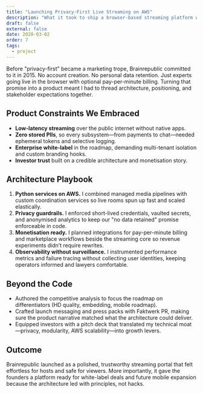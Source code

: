 ```yaml
---
title: "Launching Privacy-First Live Streaming on AWS"
description: "What it took to ship a browser-based streaming platform with zero registration, monetisation hooks, and a go-to-market story that resonated with investors."
draft: false
external: false
date: 2020-03-02
order: 7
tags:
  - project
---
```


Before "privacy-first" became a marketing trope, Brainrepublic committed to it in 2015. No account creation. No personal data retention. Just experts going live in the browser with optional pay-per-minute billing. Turning that promise into a product meant I had to thread architecture, positioning, and stakeholder expectations together.

## Product Constraints We Embraced

- **Low-latency streaming** over the public internet without native apps.
- **Zero stored PIIs**, so every subsystem—from payments to chat—needed ephemeral tokens and selective logging.
- **Enterprise white-label** in the roadmap, demanding multi-tenant isolation and custom branding hooks.
- **Investor trust** built on a credible architecture and monetisation story.

## Architecture Playbook

1. **Python services on AWS.** I combined managed media pipelines with custom coordination services so live rooms spun up fast and scaled elastically.
2. **Privacy guardrails.** I enforced short-lived credentials, vaulted secrets, and anonymised analytics to keep our "no data retained" promise enforceable in code.
3. **Monetisation ready.** I planned integrations for pay-per-minute billing and marketplace workflows beside the streaming core so revenue experiments didn’t require rewrites.
4. **Observability without surveillance.** I instrumented performance metrics and failure tracing without collecting user identities, keeping operators informed and lawyers comfortable.

## Beyond the Code

- Authored the competitive analysis to focus the roadmap on differentiators (HD quality, embedding, mobile roadmap).
- Crafted launch messaging and press packs with Faktwerk PR, making sure the product narrative matched what the architecture could deliver.
- Equipped investors with a pitch deck that translated my technical moat—privacy, modularity, AWS scalability—into growth levers.

## Outcome

Brainrepublic launched as a polished, trustworthy streaming portal that felt effortless for hosts and safe for viewers. More importantly, it gave the founders a platform ready for white-label deals and future mobile expansion because the architecture led with principles, not hacks.
